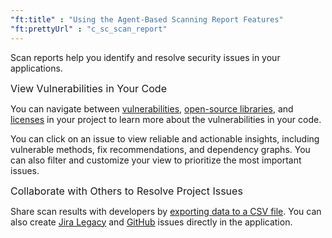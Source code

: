 ```yaml
---
"ft:title" : "Using the Agent-Based Scanning Report Features"
"ft:prettyUrl" : "c_sc_scan_report"
---
```


Scan reports help you identify and resolve security issues in your applications.

<p><span style="font-size: medium;">View Vulnerabilities in Your Code</span></p>

You can navigate between [vulnerabilities](https://docs.veracode.com/r/View_SCA_Vulnerability_Details), [open-source libraries](https://docs.veracode.com/r/View_Library_Details), and [licenses](https://docs.veracode.com/r/c_integrated_license_agent) in your project to learn more about the vulnerabilities in your code.

You can click on an issue to view reliable and actionable insights, including vulnerable methods, fix recommendations, and dependency graphs. You can also filter and customize your view to prioritize the most important issues.

<p><span style="font-size: medium;">Collaborate with Others to Resolve Project Issues</span></p>

Share scan results with developers by [exporting data to a CSV file](https://docs.veracode.com/r/t_sca_export_results). You can also create [Jira Legacy](https://docs.veracode.com/r/Atlassian_Jira_Legacy_Integration_for_Veracode_SCA) and [GitHub](https://docs.veracode.com/r/Creating_and_Fixing_Veracode_SCA_GitHub_Issues) issues directly in the application.

